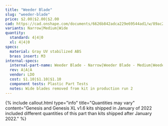 ```yaml
---
title: "Weeder Blade"
slug: "weeder-blade"
price: $2.00|$2.00|$2.00
cad: https://cad.onshape.com/documents/6626b842adca229e69544ad1/w/89ac2637f82d915f22c2bcd0/e/4452cc96fe86fa3a408ffee2?renderMode=0&uiState=6255086e1ad350015b485f95
variants: Narrow|Medium|Wide
quantity:
  standard: 4|4|0
  xl: 4|4|0
specs:
  material: Gray UV stabilized ABS
  brass insert: M3
internal-specs:
  internal-part-name: Weeder Blade - Narrow|Weeder Blade - Medium|Weeder Blade - Wide
  rev: A|A|A
  vendor: LDO
  cost: $1.10|$1.10|$1.10
  component tests: Plastic Part Tests
  notes: Wide blades removed from kit in production run 2
---
```


{%
include callout.html
type="info"
title="Quantities may vary"
content="Genesis and Genesis XL v1.6 kits shipped in January of 2022 included different quantities of this part than kits shipped after January 2022."
%}

